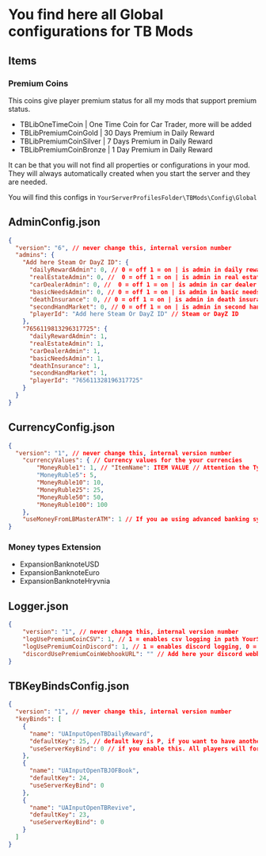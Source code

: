 # You find here all Global configurations for TB Mods

## Items

### Premium Coins

This coins give player premium status for all my mods that support premium status. 

- TBLibOneTimeCoin | One Time Coin for Car Trader, more will be added
- TBLibPremiumCoinGold | 30 Days Premium in Daily Reward
- TBLibPremiumCoinSilver | 7 Days Premium in Daily Reward
- TBLibPremiumCoinBronze | 1 Day Premium in Daily Reward

It can be that you will not find all properties or configurations in your mod. They will always automatically created when you start the server and they are needed.

You will find this configs in `YourServerProfilesFolder\TBMods\Config\Global`

## AdminConfig.json
````json lines
{
  "version": "6", // never change this, internal version number
  "admins": {
    "Add here Steam Or DayZ ID": {
      "dailyRewardAdmin": 0, // 0 = off 1 = on | is admin in daily reward mod
      "realEstateAdmin": 0, //  0 = off 1 = on | is admin in real estate mod
      "carDealerAdmin": 0, //  0 = off 1 = on | is admin in car dealer
      "basicNeedsAdmin": 0, // 0 = off 1 = on | is admin in basic needs
      "deathInsurance": 0, // 0 = off 1 = on | is admin in death insurance
      "secondHandMarket": 0, // 0 = off 1 = on | is admin in second hand market
      "playerId": "Add here Steam Or DayZ ID" // Steam or DayZ ID
    },
    "7656119813296317725": {
      "dailyRewardAdmin": 1,
      "realEstateAdmin": 1,
      "carDealerAdmin": 1,
      "basicNeedsAdmin": 1,
      "deathInsurance": 1,
      "secondHandMarket": 1,
      "playerId": "765611328196317725"
    }
  }
}
````

## CurrencyConfig.json
````json lines
{
  "version": "1", // never change this, internal version number
    "currencyValues": { // Currency values for the your currencies
        "MoneyRuble1": 1, // "ItemName": ITEM VALUE // Attention the Typename is key sensitive
        "MoneyRuble5": 5,
        "MoneyRuble10": 10,
        "MoneyRuble25": 25,
        "MoneyRuble50": 50,
        "MoneyRuble100": 100
    },
    "useMoneyFromLBMasterATM": 1 // If you ae using advanced banking system from LBMaster, you can use to take the money from the ATM. 0 = disabled, 1 = enabled
} 
````

### Money types Extension

- ExpansionBanknoteUSD
- ExpansionBanknoteEuro
- ExpansionBanknoteHryvnia
  
## Logger.json
```json lines
{
    "version": "1", // never change this, internal version number
    "logUsePremiumCoinCSV": 1, // 1 = enables csv logging in path YourServerProfilesFolder\TBMods\Logs\Global\playerSteamId, 0 = disabled
    "logUsePremiumCoinDiscord": 1, // 1 = enables discord logging, 0 = disabled
    "discordUsePremiumCoinWebhookURL": "" // Add here your discord webhook url
}
```

## TBKeyBindsConfig.json
````json lines
{
  "version": "1", // never change this, internal version number
  "keyBinds": [
    {
      "name": "UAInputOpenTBDailyReward",
      "defaultKey": 25, // default key is P, if you want to have another key, you can change it here. You can find the numbers in TBKeyCodeMatch.json
      "useServerKeyBind": 0 // if you enable this. All players will forced to use your keybind and will have configured defaultKey
    },
    {
      "name": "UAInputOpenTBJOFBook",
      "defaultKey": 24,
      "useServerKeyBind": 0
    },
    {
      "name": "UAInputOpenTBRevive",
      "defaultKey": 23,
      "useServerKeyBind": 0
    }
  ]
}
````
